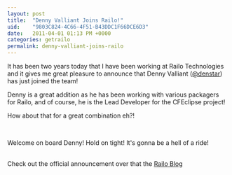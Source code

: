 ```yaml
---
layout: post
title:  "Denny Valliant Joins Railo!"
uid:	"9803C824-4C66-4F51-B43DDC1F66DCE6D3"
date:   2011-04-01 01:13 PM +0000
categories: getrailo
permalink: denny-valliant-joins-railo
---
```

<p>
It has been two years today that I have been working at Railo Technologies and it gives me great pleasure to announce that Denny Valliant (<a href="http://twitter.com/denstar">@denstar</a>) has just joined the team! 
</p

<p>
Denny is a great addition as he has been working with various packagers for Railo, and of course, he is the Lead Developer for the CFEclipse project! 

<br>

How about that for a great combination eh?! 

<br>

Welcome on board Denny! Hold on tight! It's gonna be a hell of a ride! 

<br>Check out the official announcement over that the <a href="http://blog.getrailo.com/post.cfm/denny">Railo Blog</a>
</p>
